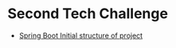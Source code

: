 # Second Tech Challenge

- [Spring Boot Initial structure of project](https://start.spring.io/#!type=maven-project&language=java&platformVersion=3.2.3&packaging=jar&jvmVersion=17&groupId=br.com.fiap.equipe3&artifactId=second-tech-challenge&name=second-tech-challenge&description=Tech%20Challenge%20Fase%202%20Pos%20Tech%20FIAP%20-%20Arquitetura%20e%20Desenvolvimento%20em%20Java&packageName=br.com.fiap.equipe3.second-tech-challenge&dependencies=web,data-jpa,data-mongodb,data-mongodb-reactive,devtools,lombok)